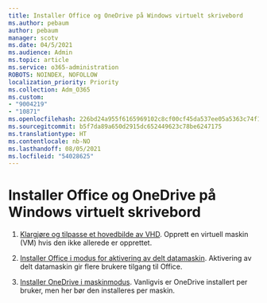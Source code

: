 ```yaml
---
title: Installer Office og OneDrive på Windows virtuelt skrivebord
ms.author: pebaum
author: pebaum
manager: scotv
ms.date: 04/5/2021
ms.audience: Admin
ms.topic: article
ms.service: o365-administration
ROBOTS: NOINDEX, NOFOLLOW
localization_priority: Priority
ms.collection: Adm_O365
ms.custom:
- "9004219"
- "10871"
ms.openlocfilehash: 226bd24a955f6165969102c8cf00cf45da537ee05a5363c74f1dfd055d922e1d
ms.sourcegitcommit: b5f7da89a650d2915dc652449623c78be6247175
ms.translationtype: HT
ms.contentlocale: nb-NO
ms.lasthandoff: 08/05/2021
ms.locfileid: "54028625"
---
```

# <a name="install-office-and-onedrive-on-windows-virtual-desktop"></a>Installer Office og OneDrive på Windows virtuelt skrivebord

1. [Klargjøre og tilpasse et hovedbilde av VHD](https://docs.microsoft.com/azure/virtual-desktop/set-up-customize-master-image). Opprett en virtuell maskin (VM) hvis den ikke allerede er opprettet.

1. [Installer Office i modus for aktivering av delt datamaskin](https://docs.microsoft.com/azure/virtual-desktop/install-office-on-wvd-master-image#install-office-in-shared-computer-activation-mode). Aktivering av delt datamaskin gir flere brukere tilgang til Office.

1. [Installer OneDrive i maskinmodus](https://docs.microsoft.com/azure/virtual-desktop/install-office-on-wvd-master-image#install-onedrive-in-per-machine-mode). Vanligvis er OneDrive installert per bruker, men her bør den installeres per maskin.